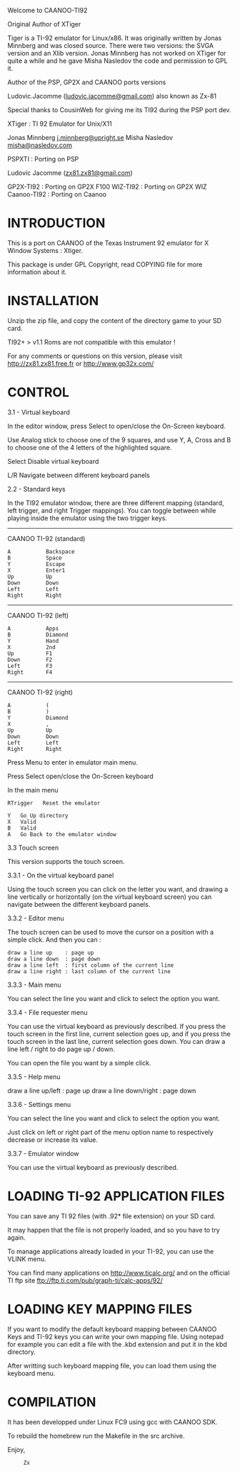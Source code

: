 
Welcome to CAANOO-TI92

Original Author of XTiger

  Tiger is a TI-92 emulator for Linux/x86.  It was originally written by Jonas Minnberg and was closed source.  There were two versions: the SVGA version and an Xlib version.  Jonas Minnberg has not worked on XTiger for quite a while and he gave Misha Nasledov the code and permission to GPL it.

Author of the PSP, GP2X and CAANOO ports versions

  Ludovic.Jacomme (ludovic.jacomme@gmail.com) also known as Zx-81

  Special thanks to CousinWeb for giving me its TI92 during the PSP port dev.

XTiger : TI 92 Emulator for Unix/X11 

  Jonas Minnberg <j.minnberg@upright.se>
  Misha Nasledov <misha@nasledov.com>

  PSPXTI : Porting on PSP

  Ludovic Jacomme (zx81.zx81@gmail.com)

  GP2X-TI92   : Porting on GP2X F100
  WIZ-TI92    : Porting on GP2X WIZ
  Caanoo-TI92 : Porting on Caanoo


# INTRODUCTION

  This is a port on CAANOO of the Texas Instrument 92 emulator for X Window Systems : Xtiger.

  This package is under GPL Copyright, read COPYING file for more information about it.


# INSTALLATION

  Unzip the zip file, and copy the content of the directory game to your SD card.

  TI92+ > v1.1 Roms are not compatible with this emulator !

  For any comments or questions on this version, please visit http://zx81.zx81.free.fr or http://www.gp32x.com/


# CONTROL

3.1 - Virtual keyboard

  In the editor window, press Select to open/close the On-Screen keyboard.

  Use Analog stick to choose one of the 9 squares, and use Y, A, Cross and B to choose one of the 4 letters of the highlighted square.

  Select  Disable virtual keyboard
  
  L/R     Navigate between different keyboard panels 

2.2 - Standard keys

  In the TI92 emulator window, there are three different mapping (standard,
  left trigger, and right Trigger mappings).  You can toggle between while
  playing inside the emulator using the two trigger keys.

  -------------------------------------
  CAANOO        TI-92          (standard)
  
    A           Backspace
    B           Space 
    Y           Escape 
    X           Enter1
    Up          Up
    Down        Down
    Left        Left
    Right       Right

  -------------------------------------
  CAANOO        TI-92    (left)

    A           Apps   
    B           Diamond 
    Y           Hand   
    X           2nd   
    Up          F1
    Down        F2  
    Left        F3   
    Right       F4   

  -------------------------------------
  CAANOO        TI-92    (right)

    A           (     
    B           )    
    Y           Diamond
    X           ,     
    Up          Up
    Down        Down
    Left        Left
    Right       Right

  Press Menu   to enter in emulator main menu.

  Press Select open/close the On-Screen keyboard

  In the main menu

    RTrigger   Reset the emulator

    Y   Go Up directory
    X   Valid
    B   Valid
    A   Go Back to the emulator window


3.3 Touch screen

  This version supports the touch screen.

3.3.1 - On the virtual keyboard panel

  Using the touch screen you can click on the letter you want, and drawing a line vertically or horizontally (on the virtual keyboard screen) you can navigate between the different keyboard panels.

3.3.2 - Editor menu 

  The touch screen can be used to move the cursor on a position with a simple click. And then you can :

    draw a line up    : page up
    draw a line down  : page down
    draw a line left  : first column of the current line
    draw a line right : last column of the current line

3.3.3 - Main menu

  You can select the line you want and click to select the option you want.

3.3.4 - File requester menu

  You can use the virtual keyboard as previously described.  If you press the touch screen in the first line, current selection goes up, and if you press the touch screen in the last line, current selection goes down. You can draw a line left / right to do page up / down.

  You can open the file you want by a simple click.

3.3.5 - Help menu

  draw a line up/left     : page up
  draw a line down/right  : page down

3.3.6 - Settings menu

  You can select the line you want and click to select the option you want.

  Just click on left or right part of the menu option name to respectively decrease or increase its value.

3.3.7 - Emulator window

  You can use the virtual keyboard as previously described.


# LOADING TI-92 APPLICATION FILES

  You can save any TI 92 files (with .92* file extension) on your SD card. 

  It may happen that the file is not properly loaded, and so you have to try again.

  To manage applications already loaded in your TI-92, you can use the VLINK menu.

  You can find many applications on http://www.ticalc.org/ and on the official TI ftp site ftp://ftp.ti.com/pub/graph-ti/calc-apps/92/


# LOADING KEY MAPPING FILES

  If you want to modify the default keyboard mapping between CAANOO Keys and TI-92 keys you can write your own mapping file. Using notepad for example you can edit a file with the .kbd extension and put it in the kbd directory.

  After writting such keyboard mapping file, you can load them using the keyboard menu.


# COMPILATION

  It has been developped under Linux FC9 using gcc with CAANOO SDK. 

  To rebuild the homebrew run the Makefile in the src archive.

  Enjoy,
  
         Zx
